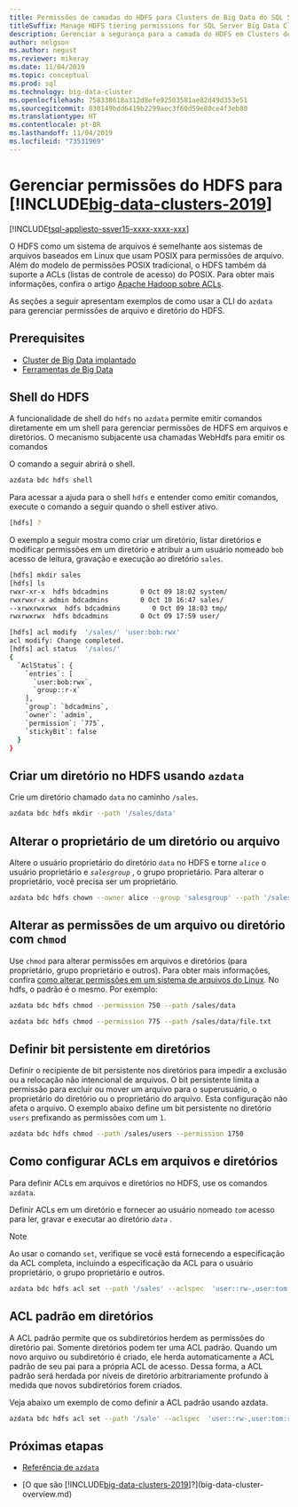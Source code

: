 ```yaml
---
title: Permissões de camadas do HDFS para Clusters de Big Data do SQL Server
titleSuffix: Manage HDFS tiering permissions for SQL Server Big Data Clusters
description: Gerenciar a segurança para a camada do HDFS em Clusters de Big Data do SQL Server, como permissões em outros sistemas baseados em Linux.
author: nelgson
ms.author: negust
ms.reviewer: mikeray
ms.date: 11/04/2019
ms.topic: conceptual
ms.prod: sql
ms.technology: big-data-cluster
ms.openlocfilehash: 758338618a312d8efe92503581ae82d49d353e51
ms.sourcegitcommit: 830149bdd6419b2299aec3f60d59e80ce4f3eb80
ms.translationtype: HT
ms.contentlocale: pt-BR
ms.lasthandoff: 11/04/2019
ms.locfileid: "73531969"
---
```

# <a name="manage-hdfs-permissions-for-includebig-data-clusters-2019includesssbigdataclusters-ss-novermd"></a>Gerenciar permissões do HDFS para [!INCLUDE[big-data-clusters-2019](../includes/ssbigdataclusters-ss-nover.md)]

[!INCLUDE[tsql-appliesto-ssver15-xxxx-xxxx-xxx](../includes/tsql-appliesto-ssver15-xxxx-xxxx-xxx.md)]

O HDFS como um sistema de arquivos é semelhante aos sistemas de arquivos baseados em Linux que usam POSIX para permissões de arquivo. Além do modelo de permissões POSIX tradicional, o HDFS também dá suporte a ACLs (listas de controle de acesso) do POSIX. Para obter mais informações, confira o artigo [Apache Hadoop sobre ACLs](https://hadoop.apache.org/docs/current/hadoop-project-dist/hadoop-hdfs/HdfsPermissionsGuide.html#ACLs_.28Access_Control_Lists.29).

As seções a seguir apresentam exemplos de como usar a CLI do `azdata` para gerenciar permissões de arquivo e diretório do HDFS.

## <a name="prerequisites"></a>Prerequisites

- [Cluster de Big Data implantado](deployment-guidance.md)
- [Ferramentas de Big Data](deploy-big-data-tools.md)
  
## <a name="hdfs-shell"></a>Shell do HDFS

A funcionalidade de shell do `hdfs` no `azdata` permite emitir comandos diretamente em um shell para gerenciar permissões de HDFS em arquivos e diretórios. O mecanismo subjacente usa chamadas WebHdfs para emitir os comandos

O comando a seguir abrirá o shell.

```bash
azdata bdc hdfs shell
```

Para acessar a ajuda para o shell `hdfs` e entender como emitir comandos, execute o comando a seguir quando o shell estiver ativo.

```bash
[hdfs] ?
```

O exemplo a seguir mostra como criar um diretório, listar diretórios e modificar permissões em um diretório e atribuir a um usuário nomeado `bob` acesso de leitura, gravação e execução ao diretório `sales`.

```bash
[hdfs] mkdir sales
[hdfs] ls
rwxr-xr-x  hdfs bdcadmins        0 Oct 09 18:02 system/
rwxrwxr-x admin bdcadmins        0 Oct 10 16:47 sales/
--xrwxrwxrwx  hdfs bdcadmins        0 Oct 09 18:03 tmp/
rwxrwxrwx  hdfs bdcadmins        0 Oct 09 17:59 user/

[hdfs] acl modify  '/sales/' 'user:bob:rwx'
acl modify: Change completed.
[hdfs] acl status  '/sales/'
{
  `AclStatus`: {
    `entries`: [
      `user:bob:rwx`,
      `group::r-x`
    ],
    `group`: `bdcadmins`,
    `owner`: `admin`,
    `permission`: `775`,
    `stickyBit`: false
  }
}
```

## <a name="create-a-directory-in-hdfs-using-azdata"></a>Criar um diretório no HDFS usando `azdata`

Crie um diretório chamado `data` no caminho `/sales`.

```bash
azdata bdc hdfs mkdir --path '/sales/data'
```

## <a name="change-owner-of-a-directory-or-file"></a>Alterar o proprietário de um diretório ou arquivo

Altere o usuário proprietário do diretório `data` no HDFS e torne *`alice`* o usuário proprietário e *`salesgroup`* , o grupo proprietário. Para alterar o proprietário, você precisa ser um proprietário.

```bash
azdata bdc hdfs chown --owner alice --group 'salesgroup' --path '/sales/data'
```

## <a name="change-permissions-of-a-file-or-directory-with-chmod"></a>Alterar as permissões de um arquivo ou diretório com `chmod`

Use `chmod` para alterar permissões em arquivos e diretórios (para proprietário, grupo proprietário e outros). Para obter mais informações, confira [como alterar permissões em um sistema de arquivos do Linux](https://www.lifewire.com/uses-of-command-chmod-2201064). No hdfs, o padrão é o mesmo. Por exemplo:

```bash
azdata bdc hdfs chmod --permission 750 --path /sales/data
```

```bash
azdata bdc hdfs chmod --permission 775 --path /sales/data/file.txt
```

## <a name="set-sticky-bit-on-directories"></a>Definir bit persistente em diretórios

Definir o recipiente de bit persistente nos diretórios para impedir a exclusão ou a relocação não intencional de arquivos. O bit persistente limita a permissão para excluir ou mover um arquivo para o superusuário, o proprietário do diretório ou o proprietário do arquivo. Esta configuração não afeta o arquivo. O exemplo abaixo define um bit persistente no diretório `users` prefixando as permissões com um `1`.

```bash
azdata bdc hdfs chmod --path /sales/users --permission 1750
```

## <a name="setting-acls-on-files-and-directories"></a>Como configurar ACLs em arquivos e diretórios

Para definir ACLs em arquivos e diretórios no HDFS, use os comandos `azdata`.

Definir ACLs em um diretório e fornecer ao usuário nomeado *`tom`* acesso para ler, gravar e executar ao diretório *`data`* . 

> [!NOTE]
> Ao usar o comando `set`, verifique se você está fornecendo a especificação da ACL completa, incluindo a especificação da ACL para o usuário proprietário, o grupo proprietário e outros.

```bash
azdata bdc hdfs acl set --path '/sales' --aclspec  'user::rw-,user:tom:rwx,group::rw-,other::rw-'
```

## <a name="default-acl-on-directories"></a>ACL padrão em diretórios

A ACL padrão permite que os subdiretórios herdem as permissões do diretório pai. Somente diretórios podem ter uma ACL padrão. Quando um novo arquivo ou subdiretório é criado, ele herda automaticamente a ACL padrão de seu pai para a própria ACL de acesso. Dessa forma, a ACL padrão será herdada por níveis de diretório arbitrariamente profundo à medida que novos subdiretórios forem criados.

Veja abaixo um exemplo de como definir a ACL padrão usando azdata.

```bash
azdata bdc hdfs acl set --path '/sale' --aclspec  'user::rw-,user:tom:rwx,group::rw-,other::rw-,default:group::rw-,default:user::rw-,default:other::rw-'
```

## <a name="next-steps"></a>Próximas etapas

- [Referência de `azdata`](reference-azdata.md)

- [O que são [!INCLUDE[big-data-clusters-2019](../includes/ssbigdataclusters-ver15.md)]?](big-data-cluster-overview.md)
